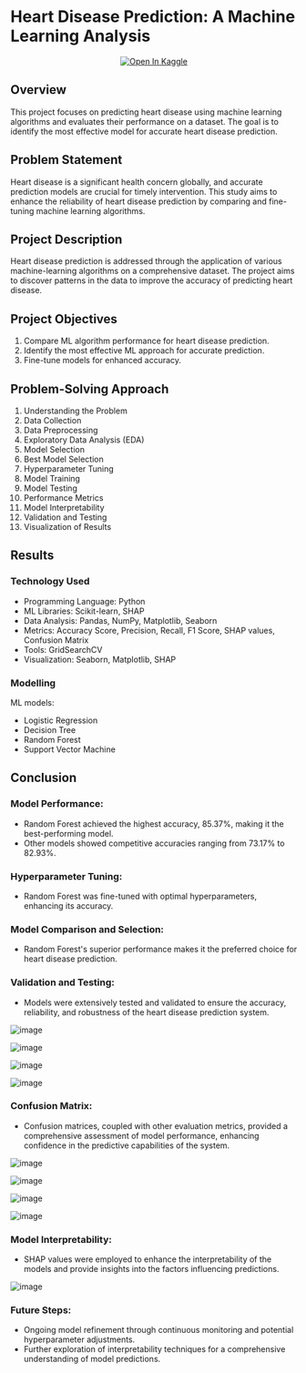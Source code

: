 # Heart Disease Prediction: A Machine Learning Analysis

<div align="center">
<a target="_blank" href="https://www.kaggle.com/code/jitkumarnaskar/heart-disease-prediction">
  <img src="https://www.kaggle.com/static/images/open-in-kaggle.svg" alt="Open In Kaggle"/>
</a>
</div>

## Overview

This project focuses on predicting heart disease using machine learning algorithms and evaluates their performance on a dataset. The goal is to identify the most effective model for accurate heart disease prediction.

## Problem Statement

Heart disease is a significant health concern globally, and accurate prediction models are crucial for timely intervention. This study aims to enhance the reliability of heart disease prediction by comparing and fine-tuning machine learning algorithms.

## Project Description

Heart disease prediction is addressed through the application of various machine-learning algorithms on a comprehensive dataset. The project aims to discover patterns in the data to improve the accuracy of predicting heart disease.

## Project Objectives

1. Compare ML algorithm performance for heart disease prediction.
2. Identify the most effective ML approach for accurate prediction.
3. Fine-tune models for enhanced accuracy.

## Problem-Solving Approach

1. Understanding the Problem
2. Data Collection
3. Data Preprocessing
4. Exploratory Data Analysis (EDA)
5. Model Selection
6. Best Model Selection
7. Hyperparameter Tuning
8. Model Training
9. Model Testing
10. Performance Metrics
11. Model Interpretability
12. Validation and Testing
13. Visualization of Results

## Results

### Technology Used

- Programming Language: Python
- ML Libraries: Scikit-learn, SHAP
- Data Analysis: Pandas, NumPy, Matplotlib, Seaborn
- Metrics: Accuracy Score, Precision, Recall, F1 Score, SHAP values, Confusion Matrix
- Tools: GridSearchCV
- Visualization: Seaborn, Matplotlib, SHAP

### Modelling

ML models:

- Logistic Regression
- Decision Tree
- Random Forest
- Support Vector Machine

## Conclusion

### Model Performance:

- Random Forest achieved the highest accuracy, 85.37%, making it the best-performing model.
- Other models showed competitive accuracies ranging from 73.17% to 82.93%.

### Hyperparameter Tuning:

- Random Forest was fine-tuned with optimal hyperparameters, enhancing its accuracy.

### Model Comparison and Selection:

- Random Forest's superior performance makes it the preferred choice for heart disease prediction.

### Validation and Testing:

- Models were extensively tested and validated to ensure the accuracy, reliability, and robustness of the heart disease prediction system.

![image](https://github.com/JitKrNaskar/Heart-Disease-Prediction/assets/86208809/71e12091-b8c0-4a15-834e-fbcc2b75e485)

![image](https://github.com/JitKrNaskar/Heart-Disease-Prediction/assets/86208809/be3c71aa-1fb7-411d-acd1-a8bf5dc66825)

![image](https://github.com/JitKrNaskar/Heart-Disease-Prediction/assets/86208809/1510734e-a7cc-46b0-85c2-93169fc1b66e)

![image](https://github.com/JitKrNaskar/Heart-Disease-Prediction/assets/86208809/32722ab8-0e73-4584-abba-d3fcd8003d66)

### Confusion Matrix:

- Confusion matrices, coupled with other evaluation metrics, provided a comprehensive assessment of model performance, enhancing confidence in the predictive capabilities of the system.

![image](https://github.com/JitKrNaskar/Heart-Disease-Prediction/assets/86208809/272fbbb0-e77a-47e7-823d-17bde71eaaa1)

![image](https://github.com/JitKrNaskar/Heart-Disease-Prediction/assets/86208809/4149ff88-3519-4a14-b255-a1be737c8a0a)

![image](https://github.com/JitKrNaskar/Heart-Disease-Prediction/assets/86208809/64792fa1-6792-4ab4-9a5b-29961d7c3619)

![image](https://github.com/JitKrNaskar/Heart-Disease-Prediction/assets/86208809/5d522575-4c1d-48d4-8fe7-e62f49c3f8ba)

### Model Interpretability:

- SHAP values were employed to enhance the interpretability of the models and provide insights into the factors influencing predictions.

![image](https://github.com/JitKrNaskar/Heart-Disease-Prediction/assets/86208809/f972e56c-0642-4af5-b3e4-0d3d7ebca6d8)

### Future Steps:

- Ongoing model refinement through continuous monitoring and potential hyperparameter adjustments.
- Further exploration of interpretability techniques for a comprehensive understanding of model predictions.
